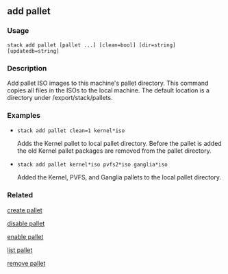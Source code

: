 ## add pallet

### Usage

`stack add pallet [pallet ...] [clean=bool] [dir=string] [updatedb=string]`

### Description

Add pallet ISO images to this machine's pallet directory. This command
	copies all files in the ISOs to the local machine. The default location
	is a directory under /export/stack/pallets.

### Examples

* `stack add pallet clean=1 kernel*iso`

   Adds the Kernel pallet to local pallet directory.  Before the pallet is
	added the old Kernel pallet packages are removed from the pallet
	directory.

* `stack add pallet kernel*iso pvfs2*iso ganglia*iso`

   Added the Kernel, PVFS, and Ganglia pallets to the local pallet
	directory.


### Related
[create pallet](create-pallet)

[disable pallet](disable-pallet)

[enable pallet](enable-pallet)

[list pallet](list-pallet)

[remove pallet](remove-pallet)


